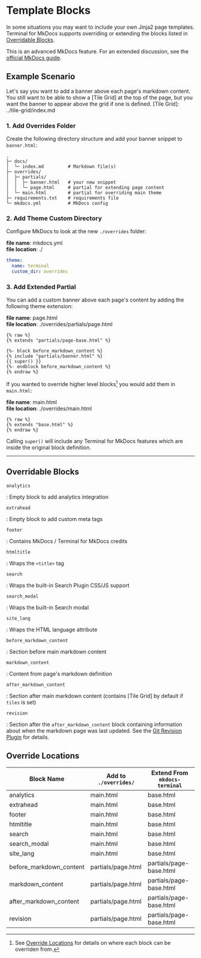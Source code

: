 # Template Blocks

In some situations you may want to include your own Jinja2 page templates.  Terminal for MkDocs supports overriding or extending the blocks listed in [Overridable Blocks](blocks.md#overridable-blocks).  

This is an advanced MkDocs feature.  For an extended discussion, see the [official MkDocs guide].

[official MkDocs guide]: https://www.mkdocs.org/user-guide/customizing-your-theme/#overriding-template-blocks


## Example Scenario
Let's say you want to add a banner above each page's markdown content.  You still want to be able to show a [Tile Grid] at the top of the page, but you want the banner to appear above the grid if one is defined.
[Tile Grid]: ../tile-grid/index.md


### 1. Add Overrides Folder
Create the following directory structure and add your banner snippet to `banner.html`:

```directory
.
├─ docs/
│  └─ index.md         # Markdown file(s)
├─ overrides/
│  ├─ partials/ 
│  │  ├─ banner.html   # your new snippet
│  │  └─ page.html     # partial for extending page content
│  └─ main.html        # partial for overriding main theme
├─ requirements.txt    # requirements file
└─ mkdocs.yml          # MkDocs config
```


### 2. Add Theme Custom Directory
Configure MkDocs to look at the new `./overrides` folder:

**file name**: mkdocs.yml  
**file location**: ./
```yaml
theme:
  name: terminal
  custom_dir: overrides
```


### 3. Add Extended Partial 
You can add a custom banner above each page's content by adding the following theme extension:

**file name**: page.html  
**file location**: ./overrides/partials/page.html  

```jinja2
{% raw %}
{% extends "partials/page-base.html" %}

{%- block before_markdown_content %}
{% include "partials/banner.html" %}
{{ super() }}
{%- endblock before_markdown_content %}
{% endraw %}
```

If you wanted to override higher level blocks[^block-levels] you would add them in `main.html`: 

[^block-levels]: See [Override Locations](blocks.md#override-locations) for details on where each block can be overriden from.

**file name**: main.html  
**file location**: ./overrides/main.html  

```jinja2
{% raw %}
{% extends "base.html" %}
{% endraw %}
```

Calling `super()` will include any Terminal for MkDocs features which are inside the original block definition.
<hr>

## Overridable Blocks

`analytics`

:   Empty block to add analytics integration


`extrahead`

:   Empty block to add custom meta tags


`footer`

:   Contains MkDocs / Terminal for MkDocs credits


`htmltitle`

:   Wraps the `<title>` tag


`search`

:   Wraps the built-in Search Plugin CSS/JS support


`search_modal`

:   Wraps the built-in Search modal


`site_lang`

:   Wraps the HTML language attribute


`before_markdown_content`

:   Section before main markdown content


`markdown_content`

:   Content from page's markdown definition


`after_markdown_content`

:   Section after main markdown content (contains [Tile Grid] by default if `tiles` is set)


`revision`

:   Section after the `after_markdown_content` block containing information about when the markdown page was last updated.  See the [Git Revision Plugin] for details.

[Git Revision Plugin]: ../plugins/git-revision


## Override Locations

| Block Name              | Add to `./overrides/` | Extend From `mkdocs-terminal` |
| ----------------------- | --------------------- | ----------------------------- |
| analytics               | main.html             | base.html                     |
| extrahead               | main.html             | base.html                     |
| footer                  | main.html             | base.html                     |
| htmltitle               | main.html             | base.html                     |
| search                  | main.html             | base.html                     |
| search_modal            | main.html             | base.html                     |
| site_lang               | main.html             | base.html                     |
| before_markdown_content | partials/page.html    | partials/page-base.html       |
| markdown_content        | partials/page.html    | partials/page-base.html       |
| after_markdown_content  | partials/page.html    | partials/page-base.html       |
| revision                | partials/page.html    | partials/page-base.html       |